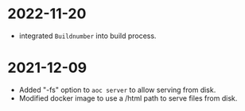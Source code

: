 # 2022-11-20

- integrated `Buildnumber` into build process.

# 2021-12-09


- Added "-fs" option to `aoc server` to allow serving from disk.
- Modified docker image to use a /html path to serve files from disk.
 
